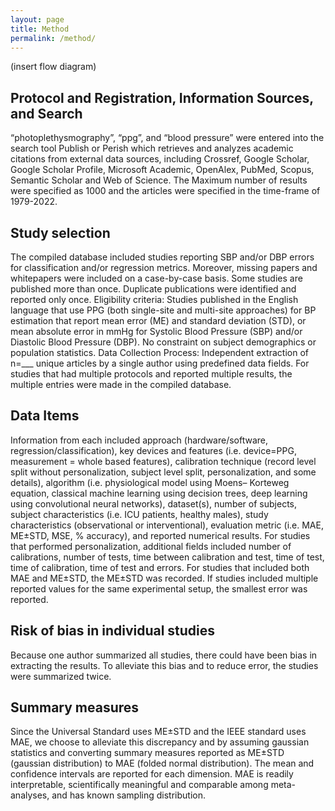 ```yaml
---
layout: page
title: Method
permalink: /method/
---
```


(insert flow diagram)

<h2> Protocol and Registration, Information Sources, and Search </h2>
“photoplethysmography”, “ppg”, and “blood pressure” were entered into the search tool Publish or Perish which retrieves and analyzes academic citations from external data sources, including Crossref, Google Scholar, Google Scholar Profile, Microsoft Academic, OpenAlex, PubMed, Scopus, Semantic Scholar and Web of Science. The Maximum number of results were specified as 1000 and the articles were specified in the time-frame of 1979-2022.
<h2> Study selection </h2>
The compiled database included studies reporting SBP and/or DBP errors for classification and/or regression metrics. Moreover, missing papers and whitepapers were included on a case-by-case basis. Some studies are published more than once. Duplicate publications were identified and reported only once.
Eligibility criteria: Studies published in the English language that use PPG (both single-site and multi-site approaches) for BP estimation that report mean error (ME) and standard deviation (STD), or mean absolute error in mmHg for Systolic Blood Pressure (SBP) and/or Diastolic Blood Pressure (DBP). No constraint on subject demographics or population statistics. 
Data Collection Process: Independent extraction of n=___ unique articles by a single author using predefined data fields. For studies that had multiple protocols and reported multiple results, the multiple entries were made in the compiled database. 
<h2> Data Items </h2> 
Information from each included approach (hardware/software, regression/classification), key devices and features (i.e. device=PPG, measurement = whole based features), calibration technique (record level split without personalization, subject level split, personalization, and some details), algorithm (i.e. physiological model using Moens– Korteweg equation, classical machine learning using decision trees, deep learning using convolutional neural networks), dataset(s), number of subjects, subject characteristics (i.e. ICU patients, healthy males), study characteristics (observational or interventional), evaluation metric (i.e. MAE, ME±STD, MSE, % accuracy), and reported numerical results. For studies that performed personalization, additional fields included number of calibrations, number of tests, time between calibration and test, time of test, time of calibration, time of test and errors. For studies that included both MAE and ME±STD, the ME±STD was recorded. If studies included multiple reported values for the same experimental setup, the smallest error was reported.
<h2> Risk of bias in individual studies </h2> 
Because one author summarized all studies, there could have been bias in extracting the results. To alleviate this bias and to reduce error, the studies were summarized twice.
<h2> Summary measures </h2> 
Since the Universal Standard uses ME±STD and the IEEE standard uses MAE, we choose to alleviate this discrepancy and by assuming gaussian statistics and converting summary measures reported as ME±STD (gaussian distribution) to MAE (folded normal distribution). The mean and confidence intervals are reported for each dimension. MAE is readily interpretable, scientifically meaningful and comparable among meta-analyses, and has known sampling distribution.